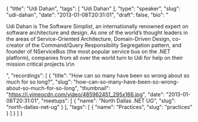 {
  "title": "Udi Dahan",
  "tags": [
    "Udi Dahan"
  ],
  "type": "speaker",
  "slug": "udi-dahan",
  "date": "2013-01-08T20:31:01",
  "draft": false,
  "bio": "<p>Udi Dahan is The Software Simplist, an internationally renowned expert on software architecture and design. As one of the world’s thought leaders in the areas of Service-Oriented Architecture, Domain-Driven Design, co-creator of the Command/Query Responsibility Segregation pattern, and founder of NServiceBus (the most popular service bus on the .NET platform), companies from all over the world turn to Udi for help on their mission critical projects.\r\n</p>",
  "recordings": [
    {
      "title": "How can so many have been so wrong about so much for so long?",
      "slug": "how-can-so-many-have-been-so-wrong-about-so-much-for-so-long",
      "thumbnail": "https://i.vimeocdn.com/video/485962451_295x166.jpg",
      "date": "2013-01-08T20:31:01",
      "meetups": [
        {
          "name": "North Dallas .NET UG",
          "slug": "north-dallas-net-ug"
        }
      ],
      "tags": [
        {
          "name": "Practices",
          "slug": "practices"
        }
      ]
    }
  ]
}